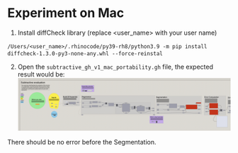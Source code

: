 # Experiment on Mac
1. Install diffCheck library (replace <user_name> with your user name)
```
/Users/<user_name>/.rhinocode/py39-rh8/python3.9 -m pip install diffcheck-1.3.0-py3-none-any.whl --force-reinstal
```

2. Open the `subtractive_gh_v1_mac_portability.gh` file, the expected result would be:
![](./expected_result.png)

There should be no error before the Segmentation.